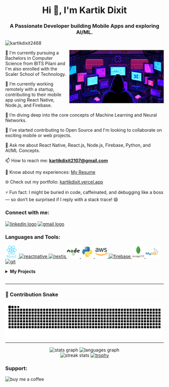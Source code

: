 <h1 align="center">Hi 👋, I'm Kartik Dixit</h1>
<h3 align="center">A Passionate Developer building Mobile Apps and exploring AI/ML.</h3>

<p align="left"> <img src="https://komarev.com/ghpvc/?username=kartikdixit2468&label=Profile%20views&color=0e75b6&style=flat" alt="kartikdixit2468" /> </p>

<img src="https://github.com/Kartikdixit2468/Kartikdixit2468/blob/main/programmer_1.gif?raw=true" alt="kartikdixit" align="right" width="300px" />

🏫 I'm currently pursuing a Bachelors in Computer Science from BITS Pilani and I'm also enrolled with the Scaler School of Technology.

🔭 I’m currently working remotely with a startup, contributing to their mobile app using React Native, Node.js, and Firebase.

🌱 I’m diving deep into the core concepts of Machine Learning and Neural Networks.

🤝 I've started contributing to Open Source and I'm looking to collaborate on exciting mobile or web projects.

💬 Ask me about React Native, React.js, Node.js, Firebase, Python, and AI/ML Concepts.

📫 How to reach me: **[kartikdixit2107@gmail.com](mailto:kartikdixit2107@gmail.com)**

📄 Know about my experiences: [My Resume](#)

🌐 Check out my portfolio: [kartikdixit.vercel.app](https://kartikdixit.vercel.app)

⚡ Fun fact: I might be buried in code, caffeinated, and debugging like a boss — so don’t be surprised if I reply with a stack trace! 😄

<h3 align="left">Connect with me:</h3>
<p align="left">
<a href="https://linkedin.com/in/kartik-dixit-650b60260" target="_blank"><img align="center" src="https://img.shields.io/static/v1?message=LinkedIn&logo=linkedin&label=&color=0077B5&logoColor=white&labelColor=&style=for-the-badge" height="35" alt="linkedin logo" /></a>
<a href="mailto:kartikdixit2107@gmail.com" target="_blank"><img align="center" src="https://img.shields.io/static/v1?message=Gmail&logo=gmail&label=&color=D14836&logoColor=white&labelColor=&style=for-the-badge" height="35" alt="gmail logo" /></a>
</p>

<h3 align="left">Languages and Tools:</h3>
<p align="left">
<a href="https://reactjs.org/" target="_blank" rel="noreferrer"> <img src="https://raw.githubusercontent.com/devicons/devicon/master/icons/react/react-original-wordmark.svg" alt="react" width="40" height="40"/> </a>
<a href="https://reactnative.dev/" target="_blank" rel="noreferrer"> <img src="https://reactnative.dev/img/header_logo.svg" alt="reactnative" width="40" height="40"/> </a>
<a href="https://nextjs.org/" target="_blank" rel="noreferrer"> <img src="https://cdn.worldvectorlogo.com/logos/nextjs-2.svg" alt="nextjs" width="40" height="40"/> </a>
<a href="https://nodejs.org" target="_blank" rel="noreferrer"> <img src="https://raw.githubusercontent.com/devicons/devicon/master/icons/nodejs/nodejs-original-wordmark.svg" alt="nodejs" width="40" height="40"/> </a>
<a href="https://www.python.org" target="_blank" rel="noreferrer"> <img src="https://raw.githubusercontent.com/devicons/devicon/master/icons/python/python-original.svg" alt="python" width="40" height="40"/> </a>
<a href="https://aws.amazon.com" target="_blank" rel="noreferrer"> <img src="https://raw.githubusercontent.com/devicons/devicon/master/icons/amazonwebservices/amazonwebservices-original-wordmark.svg" alt="aws" width="40" height="40"/> </a>
<a href="https://firebase.google.com/" target="_blank" rel="noreferrer"> <img src="https://www.vectorlogo.zone/logos/firebase/firebase-icon.svg" alt="firebase" width="40" height="40"/> </a>
<a href="https://www.mongodb.com/" target="_blank" rel="noreferrer"> <img src="https://raw.githubusercontent.com/devicons/devicon/master/icons/mongodb/mongodb-original-wordmark.svg" alt="mongodb" width="40" height="40"/> </a>
<a href="https://www.mysql.com/" target="_blank" rel="noreferrer"> <img src="https://raw.githubusercontent.com/devicons/devicon/master/icons/mysql/mysql-original-wordmark.svg" alt="mysql" width="40" height="40"/> </a>
<a href="https://git-scm.com/" target="_blank" rel="noreferrer"> <img src="https://www.vectorlogo.zone/logos/git-scm/git-scm-icon.svg" alt="git" width="40" height="40"/> </a>
</p>

<details>
<summary><b>My Projects</b></summary>
<table>
<thead>
<tr>
<th>Project Name</th>
<th>Skills Used</th>
<th>Description</th>
<th>Link</th>
</tr>
</thead>
<tbody>
<tr>
<td>Project 1</td>
<td>React Native, Firebase</td>
<td>A short description of your project.</td>
<td><a href="#">View Project</a></td>
</tr>
<tr>
<td>Project 2</td>
<td>Next.js, Node.js, MongoDB</td>
<td>A short description of your project.</td>
<td><a href="#">View Project</a></td>
</tr>
<tr>
<td>Project 3</td>
<td>Python, AI/ML</td>
<td>A short description of your project.</td>
<td><a href="#">View Project</a></td>
</tr>
</tbody>
</table>
</details>

<br clear="both">

---

### 🐍 Contribution Snake

<picture>
  <source media="(prefers-color-scheme: dark)" srcset="https://raw.githubusercontent.com/kartikdixit2468/kartikdixit2468/output/snake-dark.svg" />
  <source media="(prefers-color-scheme: light)" srcset="https://raw.githubusercontent.com/kartikdixit2468/kartikdixit2468/output/snake.svg" />
  <img alt="github-snake" src="https://raw.githubusercontent.com/kartikdixit2468/kartikdixit2468/output/snake.svg" />
</picture>

---

<div align="center">
<img src="https://github-readme-stats.vercel.app/api?username=kartikdixit2468&hide_title=false&hide_rank=true&show_icons=true&include_all_commits=true&count_private=true&disable_animations=false&theme=dracula&locale=en&hide_border=false" height="150" alt="stats graph"  />
<img src="https://github-readme-stats.vercel.app/api/top-langs?username=kartikdixit2468&locale=en&hide_title=false&layout=compact&card_width=320&langs_count=5&theme=dracula&hide_border=false" height="150" alt="languages graph"  />
</div>

<div align="center">
<img src="https://github-readme-streak-stats.herokuapp.com?user=kartikdixit2468&theme=dracula" alt="streak stats" />
<a href="https://github.com/ryo-ma/github-profile-trophy">
<img src="https://github-profile-trophy.vercel.app/?username=kartikdixit2468&theme=dracula&column=5" alt="trophy" />
</a>
</div>

<h3 align="left">Support:</h3>
<p><a href="https://www.buymeacoffee.com/kartikdixit"> <img align="left" src="https://cdn.buymeacoffee.com/buttons/v2/default-yellow.png" height="50" width="210" alt="buy me a coffee" /></a></p><br><br>
